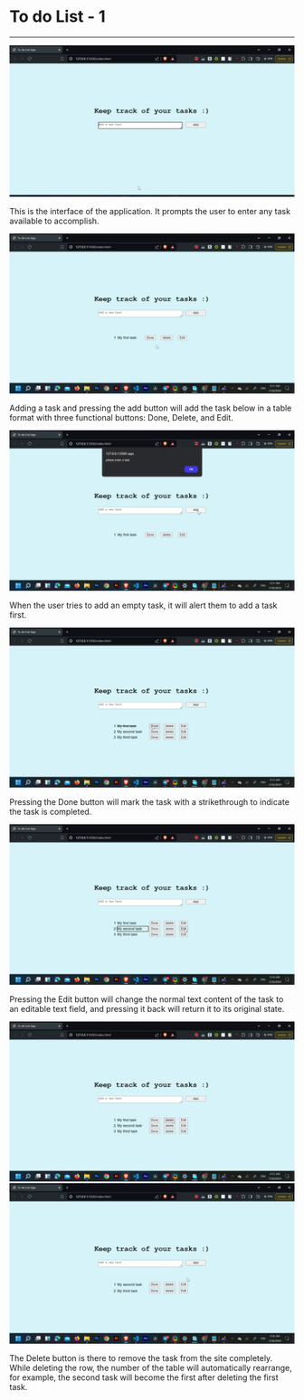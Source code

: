 # To do List - 1
-------------

![1](./screenshots/1.png)

This is the interface of the application. It prompts the user to enter any task available to accomplish.


![1](./screenshots/2.png)

Adding a task and pressing the add button will add the task below in a table format with three functional buttons: Done, Delete, and Edit.


![1](./screenshots/3.png)

When the user tries to add an empty task, it will alert them to add a task first.


![1](./screenshots/11.png)

Pressing the Done button will mark the task with a strikethrough to indicate the task is completed.

![1](./screenshots/9.png)

Pressing the Edit button will change the normal text content of the task to an editable text field, and pressing it back will return it to its original state.

![1](./screenshots/4.png)  ![1](./screenshots/7.png)

The Delete button is there to remove the task from the site completely. While deleting the row, the number of the table will automatically rearrange, for example, the second task will become the first after deleting the first task.

